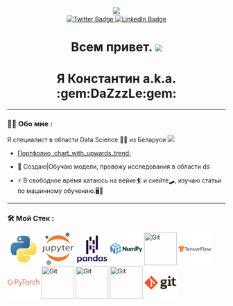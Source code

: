<div id="header" align="center">
  <img src="https://media.giphy.com/media/v1.Y2lkPTc5MGI3NjExNXR0N3Jhb2F1M3RkcWFqdDhqZTVmOXk3cnU3czBreGR1dG9oZWZkZiZlcD12MV9pbnRlcm5hbF9naWZfYnlfaWQmY3Q9cw/5eLDrEaRGHegx2FeF2/giphy.gif" width="200"/>
</div>
<div id="badges" align="center">
  <a href="https://t.me/Dazzle_dazzle_dazzle">
    <img src="https://img.shields.io/badge/Telegram-deepskyblue?style=for-the-badge&logo=telegram&logoColor=white" alt="Twitter Badge"/>
  </a>
  <a href="https://www.linkedin.com/in/konstantin-sinkevich-39b982265/">
    <img src="https://img.shields.io/badge/LinkedIn-blue?style=for-the-badge&logo=linkedin&logoColor=white" alt="LinkedIn Badge"/>
  </a>
</div>
<div id="header" align="center">
<h1>
  Всем привет. 
  <img src="https://media.giphy.com/media/hvRJCLFzcasrR4ia7z/giphy.gif" width="30px"/>
</h1>
<h1>
  Я Константин a.k.a. :gem:DaZzzLe:gem:
</h1>
</div>

---

### :man_technologist: Обо мне :

Я специалист в области Data Science :man_scientist: из Беларуси <img src="https://media.giphy.com/media/WUlplcMpOCEmTGBtBW/giphy.gif" width="30">

- <a href="https://github.com/DazzleBlind/Portfolio_Practicum">
    Портфолио :chart_with_upwards_trend:
  </a>

- :seedling:  Создаю|Обучаю модели, провожу исследования в области ds
  
- :zap: В свободное время катаюсь на вейке:surfer: и скейте:skateboard:, изучаю статьи по машинному обучению.:desktop_computer::space_invader:

---

### :hammer_and_wrench: Мой Стек :
<div>
<img src="https://github.com/devicons/devicon/blob/master/icons/python/python-original.svg" title="Git" **alt="Git" width="75" height="75"/>
<img src="https://github.com/devicons/devicon/blob/master/icons/jupyter/jupyter-original-wordmark.svg" title="Git" **alt="Git" width="75" height="75"/>
<img src="https://github.com/devicons/devicon/blob/master/icons/pandas/pandas-original-wordmark.svg" title="Git" **alt="Git" width="75" height="75"/>
<img src="https://github.com/devicons/devicon/blob/master/icons/numpy/numpy-original-wordmark.svg" title="Git" **alt="Git" width="75" height="75"/>
<img src="https://upload.wikimedia.org/wikipedia/commons/0/05/Scikit_learn_logo_small.svg" title="Git" **alt="Git" width="75" height="75"/>
<img src="https://github.com/devicons/devicon/blob/master/icons/tensorflow/tensorflow-original-wordmark.svg" title="Git" **alt="Git" width="75" height="75"/>
<img src="https://github.com/devicons/devicon/blob/master/icons/pytorch/pytorch-plain-wordmark.svg" title="Git" **alt="Git" width="75" height="75"/>
<img src="https://upload.wikimedia.org/wikipedia/commons/d/d0/Google_Colaboratory_SVG_Logo.svg" title="Git" **alt="Git" width="75" height="75"/>
<img src="https://static.cdnlogo.com/logos/c/48/catboost.svg" title="Git" **alt="Git" width="75" height="75"/>
<img src="https://numfocus.org/wp-content/uploads/2018/01/gensim-circle.png" title="Git" **alt="Git" width="75" height="75"/>
<img src="https://github.com/devicons/devicon/blob/master/icons/git/git-original-wordmark.svg" title="Git" **alt="Git" width="75" height="75"/>
</div>
